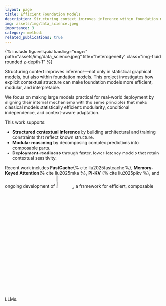 ```yaml
---
layout: page
title: Efficient Foundation Models
description: Structuring context improves inference within foundation models, just as it does in classical statistical models.
img: assets/img/data_science.jpeg
importance: 3
category: methods
related_publications: true
---
```


<div class="row">
  <div class="col-md-6 mx-auto">
{% include figure.liquid loading="eager" path="assets/img/data_science.jpeg" title="heterogeneity" class="img-fluid rounded z-depth-1" %}
</div>
</div>

Structuring context improves inference—not only in statistical graphical models, but also within foundation models. This project investigates how explicit contextual structure can make foundation models more efficient, modular, and interpretable.

We focus on making large models practical for real-world deployment by aligning their internal mechanisms with the same principles that make classical models statistically efficient: modularity, conditional independence, and context-aware adaptation.

This work supports:

- **Structured contextual inference** by building architectural and training constraints that reflect known structure.
- **Modular reasoning** by decomposing complex predictions into composable parts.
- **Deployment-readiness** through faster, lower-latency models that retain contextual sensitivity.

Recent work includes **FastCache**{% cite liu2025fastcache %}, **Memory-Keyed Attention**{% cite liu2025mka %}, **Pi-KV** {% cite liu2025pikv %}, and ongoing development of <a href="http://fastlm.ai">
<img src="/assets/img/fastlm_logo.png" alt="FastLM" width="10%"/>
</a>, a framework for efficient, composable LLMs.

<br /><br />
